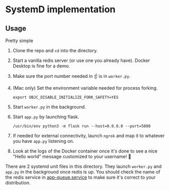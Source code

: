 # SystemD implementation

## Usage

Pretty simple

1. Clone the repo and `cd` into the directory.
2. Start a vanilla redis server (or use one you already have).  Docker Desktop is fine for a demo.
3. Make sure the port number needed in :point_up: is in `worker.py`.
4. (Mac only) Set the environment variable needed for process forking.

    ```shell
    export OBJC_DISABLE_INITIALIZE_FORK_SAFETY=YES
    ```

5. Start `worker.py` in the background.
6. Start `app.py` by launching flask.

    ```shell
    /usr/bin/env python3 -m flask run --host=0.0.0.0 --port=5000
    ```

7. If needed for external connectivity, launch `ngrok` and map it to whatever you have `app.py` listening on.
8. Look at the logs of the Docker container once it's done to see a nice "Hello world" message customized to your username! :tada:

There are 2 systemd unit files in this directory.  They launch `worker.py` and `app.py` in the background once redis is up.  You should check the name of the redis service in [app-queue.service](systemd/app-queue.service) to make sure it's correct to your distribution.

